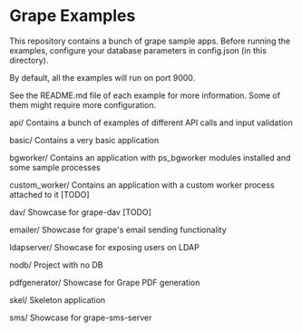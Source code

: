 
# Grape Examples

This repository contains a bunch of grape sample apps. Before running the examples, configure your database parameters in config.json (in this directory).

By default, all the examples will run on port 9000. 

See the README.md file of each example for more information. Some of them might require more configuration.




api/
	Contains a bunch of examples of different API calls and input validation

basic/
	Contains a very basic application

bgworker/
	Contains an application with ps_bgworker modules installed and some sample processes

custom_worker/
	Contains an application with a custom worker process attached to it [TODO]

dav/
	Showcase for grape-dav [TODO]

emailer/
	Showcase for grape's email sending functionality

ldapserver/
	Showcase for exposing users on LDAP

nodb/
	Project with no DB

pdfgenerator/
	Showcase for Grape PDF generation

skel/
	Skeleton application

sms/
	Showcase for grape-sms-server


